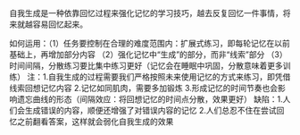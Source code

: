自我生成是一种依靠回忆过程来强化记忆的学习技巧，越去反复回忆一件事情，将来就越容易回忆起来。

如何运用：（1）任务要控制在合理的难度范围内：扩展式练习，即每轮记忆在以前基础上，再增加部分内容
	 （2）强化记忆中“生成”的部分，而非“线索”部分
	 （3）时间间隔，分散练习要比集中练习更好（记忆会在睡眠中巩固，分散意味着更多训练）
注：1.自我生成的过程需要我们严格按照未来使用记忆的方式来练习，即凭借线索回想记忆内容
    2.记忆如同肌肉，需要多加锻炼
    3.形成记忆的时间节奏也会影响遗忘曲线的形态（间隔效应：将回想记忆的时间点分散，效果更好）
缺陷：1.人们会生成错误的内容，顺便还增强了对错误内容的记忆
      2.人们总忍不住在尝试回忆之前翻看答案，这样就会弱化自我生成的效果
